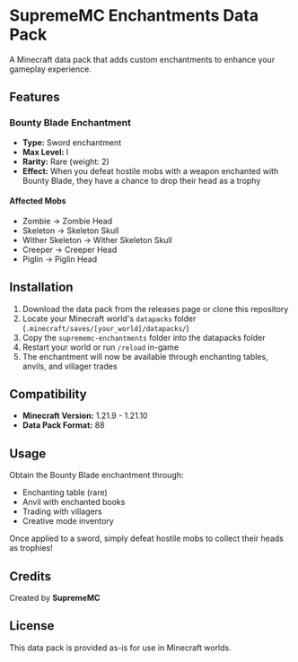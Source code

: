 # SupremeMC Enchantments Data Pack

A Minecraft data pack that adds custom enchantments to enhance your gameplay experience.

## Features

### Bounty Blade Enchantment
- **Type:** Sword enchantment
- **Max Level:** I
- **Rarity:** Rare (weight: 2)
- **Effect:** When you defeat hostile mobs with a weapon enchanted with Bounty Blade, they have a chance to drop their head as a trophy

#### Affected Mobs
- Zombie → Zombie Head
- Skeleton → Skeleton Skull
- Wither Skeleton → Wither Skeleton Skull
- Creeper → Creeper Head
- Piglin → Piglin Head

## Installation

1. Download the data pack from the releases page or clone this repository
2. Locate your Minecraft world's `datapacks` folder (`.minecraft/saves/[your_world]/datapacks/`)
3. Copy the `suprememc-enchantments` folder into the datapacks folder
4. Restart your world or run `/reload` in-game
5. The enchantment will now be available through enchanting tables, anvils, and villager trades

## Compatibility

- **Minecraft Version:** 1.21.9 - 1.21.10
- **Data Pack Format:** 88

## Usage

Obtain the Bounty Blade enchantment through:
- Enchanting table (rare)
- Anvil with enchanted books
- Trading with villagers
- Creative mode inventory

Once applied to a sword, simply defeat hostile mobs to collect their heads as trophies!

## Credits

Created by **SupremeMC**

## License

This data pack is provided as-is for use in Minecraft worlds.